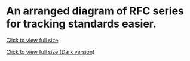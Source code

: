 # An arranged diagram of RFC series for tracking standards easier.

[Click to view full size](https://raw.githubusercontent.com/thanhntmany/rfc-diagram/main/RFC-Diagram.svg)

[Click to view full size (Dark version)](https://raw.githubusercontent.com/thanhntmany/rfc-diagram/main/RFC-Diagram-dark.svg)
